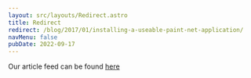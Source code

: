 ```yaml
---
layout: src/layouts/Redirect.astro
title: Redirect
redirect: /blog/2017/01/installing-a-useable-paint-net-application/
navMenu: false
pubDate: 2022-09-17
---
```

<div>
Our article feed can be found <a href="/blog/2017/01/installing-a-useable-paint-net-application/">here</a>
</div>
